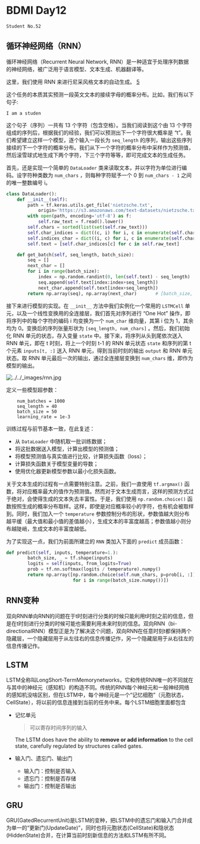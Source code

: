 # BDMI Day12

`Student No.52`

## 循环神经网络（RNN）

循环神经网络（Recurrent Neural Network, RNN）是一种适宜于处理序列数据的神经网络，被广泛用于语言模型、文本生成、机器翻译等。

这里，我们使用 RNN 来进行尼采风格文本的自动生成。 [5](https://tf.wiki/zh_hans/basic/models.html#rnn-reference)

这个任务的本质其实预测一段英文文本的接续字母的概率分布。比如，我们有以下句子:

```
I am a studen
```

这个句子（序列）一共有 13 个字符（包含空格）。当我们阅读到这个由 13 个字符组成的序列后，根据我们的经验，我们可以预测出下一个字符很大概率是 “t”。我们希望建立这样一个模型，逐个输入一段长为 `seq_length` 的序列，输出这些序列接续的下一个字符的概率分布。我们从下一个字符的概率分布中采样作为预测值，然后滚雪球式地生成下两个字符，下三个字符等等，即可完成文本的生成任务。

首先，还是实现一个简单的 `DataLoader` 类来读取文本，并以字符为单位进行编码。设字符种类数为 `num_chars` ，则每种字符赋予一个 0 到 `num_chars - 1` 之间的唯一整数编号 i。

```python
class DataLoader():
    def __init__(self):
        path = tf.keras.utils.get_file('nietzsche.txt',
            origin='https://s3.amazonaws.com/text-datasets/nietzsche.txt')
        with open(path, encoding='utf-8') as f:
            self.raw_text = f.read().lower()
        self.chars = sorted(list(set(self.raw_text)))
        self.char_indices = dict((c, i) for i, c in enumerate(self.chars))
        self.indices_char = dict((i, c) for i, c in enumerate(self.chars))
        self.text = [self.char_indices[c] for c in self.raw_text]

    def get_batch(self, seq_length, batch_size):
        seq = []
        next_char = []
        for i in range(batch_size):
            index = np.random.randint(0, len(self.text) - seq_length)
            seq.append(self.text[index:index+seq_length])
            next_char.append(self.text[index+seq_length])
        return np.array(seq), np.array(next_char)       # [batch_size, seq_length], [num_batch]
```

接下来进行模型的实现。在 `__init__` 方法中我们实例化一个常用的 `LSTMCell` 单元，以及一个线性变换用的全连接层，我们首先对序列进行 “One Hot” 操作，即将序列中的每个字符的编码 i 均变换为一个 `num_char` 维向量，其第 i 位为 1，其余均为 0。变换后的序列张量形状为 `[seq_length, num_chars]` 。然后，我们初始化 RNN 单元的状态，存入变量 `state` 中。接下来，将序列从头到尾依次送入 RNN 单元，即在 t 时刻，将上一个时刻 t-1 的 RNN 单元状态 `state` 和序列的第 t 个元素 `inputs[t, :]` 送入 RNN 单元，得到当前时刻的输出 `output` 和 RNN 单元状态。取 RNN 单元最后一次的输出，通过全连接层变换到 `num_chars` 维，即作为模型的输出。

![../../_images/rnn.jpg](https://s2.loli.net/2021/12/22/TisUwWOnBop83Ha.jpg)

定义一些模型超参数：

```
    num_batches = 1000
    seq_length = 40
    batch_size = 50
    learning_rate = 1e-3
```

训练过程与前节基本一致，在此复述：

- 从 `DataLoader` 中随机取一批训练数据；
- 将这批数据送入模型，计算出模型的预测值；
- 将模型预测值与真实值进行比较，计算损失函数（loss）；
- 计算损失函数关于模型变量的导数；
- 使用优化器更新模型参数以最小化损失函数。

关于文本生成的过程有一点需要特别注意。之前，我们一直使用 `tf.argmax()` 函数，将对应概率最大的值作为预测值。然而对于文本生成而言，这样的预测方式过于绝对，会使得生成的文本失去丰富性。于是，我们使用 `np.random.choice()` 函数按照生成的概率分布取样。这样，即使是对应概率较小的字符，也有机会被取样到。同时，我们加入一个 `temperature` 参数控制分布的形状，参数值越大则分布越平缓（最大值和最小值的差值越小），生成文本的丰富度越高；参数值越小则分布越陡峭，生成文本的丰富度越低。

为了实现这一点，我们为前面所建立的 `RNN` 类加入下面的 `predict` 成员函数：

```python
def predict(self, inputs, temperature=1.):
        batch_size, _ = tf.shape(inputs)
        logits = self(inputs, from_logits=True)                         # 调用训练好的RNN模型，预测下一个字符的概率分布
        prob = tf.nn.softmax(logits / temperature).numpy()              # 使用带 temperature 参数的 softmax 函数获得归一化的概率分布值
        return np.array([np.random.choice(self.num_chars, p=prob[i, :]) # 使用 np.random.choice 函数，
                         for i in range(batch_size.numpy())])           # 在预测的概率分布 prob 上进行随机取样
```

## RNN变种

双向RNN单向RNN的问题在于t时刻进行分类的时候只能利用t时刻之前的信息，但是在t时刻进行分类的时候可能也需要利用未来时刻的信息。双向RNN（bi-directionalRNN）模型正是为了解决这个问题，双向RNN在任意时刻t都保持两个隐藏层，一个隐藏层用于从左往右的信息传播记作，另一个隐藏层用于从右往左的信息传播记作。

## LSTM

LSTM全称叫LongShort-TermMemorynetworks，它和传统RNN唯一的不同就在与其中的神经元（感知机）的构造不同。传统的RNN每个神经元和一般神经网络的感知机没啥区别，但在LSTM中，每个神经元是一个“记忆细胞”（元胞状态，CellState），将以前的信息连接到当前的任务中来。每个LSTM细胞里面都包含

- 记忆单元

  > 可以寄存时间序列的输入

  The LSTM does have the ability to **remove or add information** to the cell state, carefully regulated by structures called gates.

- 输入门、遗忘门、输出门

  - 输入门：控制是否输入
  - 遗忘门：控制是否存储
  - 输出门：控制是否输出

## GRU

GRU(GatedRecurrentUnit)是LSTM的变种，把LSTM中的遗忘门和输入门合并成为单一的“更新门(UpdateGate)”，同时也将元胞状态(CellState)和隐状态(HiddenState)合并，在计算当前时刻新信息的方法和LSTM有所不同。
